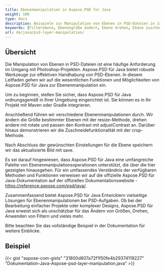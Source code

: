 ```yaml
---
title: Ebenenmanipulation in Aspose.PSD für Java
weight: 100
type: docs
description: Beispiele zur Manipulation von Ebenen in PSD-Dateien in Java
keywords: [Filterebene, Ebenengröße ändern, Ebene drehen, Ebene zuschneiden, PSD-Filter, Ebenenmanipulation, Ebenenaktualisierung, PSD-API, Java, Codebeispiel]
url: de/java/psd-layer-manipulation/
---
```


## **Übersicht**

Die Manipulation von Ebenen in PSD-Dateien ist eine häufige Anforderung im Umgang mit Photoshop-Projekten. Aspose.PSD für Java bietet robuste Werkzeuge zur effektiven Handhabung von PSD-Ebenen. In diesem Leitfaden gehen wir auf die wesentlichen Funktionen und Möglichkeiten von Aspose.PSD für Java zur Ebenenmanipulation ein.

Um zu beginnen, stellen Sie sicher, dass Aspose.PSD für Java ordnungsgemäß in Ihrer Umgebung eingerichtet ist. Sie können es in Ihr Projekt mit Maven oder Gradle integrieren.

Anschließend führen wir verschiedene Ebenenmanipulationen durch. Wir ändern die Größe bestimmter Ebenen mit der resize-Methode, drehen andere mit rotate und passen den Kontrast mit adjustContrast an. Darüber hinaus demonstrieren wir die Zuschneidefunktionalität mit der crop-Methode.

Nach Abschluss der gewünschten Einstellungen für die Ebene speichern wir das aktualisierte Bild mit save.

Es sei darauf hingewiesen, dass Aspose.PSD für Java eine umfangreiche Palette von Ebenenmanipulationsoperationen unterstützt, die über die hier gezeigten hinausgehen. Für ein umfassendes Verständnis der verfügbaren Methoden und Funktionen verweisen wir auf die offizielle Aspose.PSD für Java-Dokumentation auf der offiziellen Dokumentationswebsite - https://reference.aspose.com/psd/java/.

Zusammenfassend bietet Aspose.PSD für Java Entwicklern vielseitige Lösungen für Ebenenmanipulationen bei PSD-Aufgaben. Ob bei der Bearbeitung einfacher Projekte oder komplexer Designs, Aspose.PSD für Java erweist sich als unschätzbar für das Ändern von Größen, Drehen, Anwenden von Filtern und vieles mehr.

Bitte beachten Sie das vollständige Beispiel in der Dokumentation für weitere Einblicke.

## **Beispiel**
{{< gist "aspose-com-gists" "31800d807a72f1f50fe4b29374119227" "Dokumentation-Java-Aspose-psd-layer-manipulation.java" >}}
